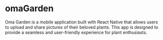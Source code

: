 # omaGarden
Oma Garden is a mobile application built with React Native that allows users to upload and share pictures of their beloved plants. This app is designed to provide a seamless and user-friendly experience for plant enthusiasts.
